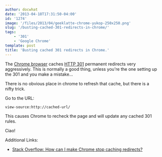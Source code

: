 ```yaml
---
author: docwhat
date: '2013-04-18T17:31:50-04:00'
id: '1274'
image: '/files/2013/04/geeklatte-chrome-yukop-250x250.png'
slug: '/busting-cached-301-redirects-in-chrome/'
tags:
    - '301'
    - 'Google Chrome'
template: post
title: 'Busting cached 301 redirects in Chrome.'
---
```


The [Chrome browser](http://www.google.com/chrome/) caches
[HTTP 301](http://en.wikipedia.org/wiki/HTTP_301) permanent redirects very
aggressively. This is normally a good thing, unless you're the one setting up
the 301 and you make a mistake...

There is no obvious place in chrome to refresh that cache, but there is a
nifty trick.

Go to the URL:

    view-source:http://cached-url/

This causes Chrome to recheck the page and will update any cached 301 rules.

Ciao!

Additional Links:

-   [Stack Overflow: How can I make Chrome stop caching redirects?](http://superuser.com/questions/304589/how-can-i-make-chrome-stop-caching-redirects)

